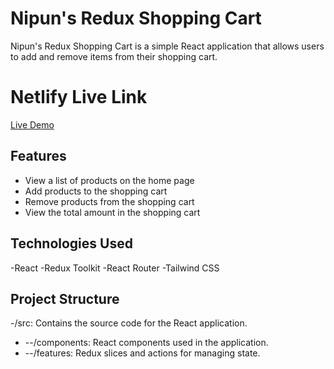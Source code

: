 # Nipun's Redux Shopping Cart

Nipun's Redux Shopping Cart is a simple React application that allows users to add and remove items from their shopping cart.

# Netlify Live Link
[Live Demo](https://astonishing-puffpuff-dc7f3a.netlify.app/)

## Features

- View a list of products on the home page
- Add products to the shopping cart
- Remove products from the shopping cart
- View the total amount in the shopping cart

## Technologies Used
-React
-Redux Toolkit
-React Router
-Tailwind CSS

## Project Structure
-/src: Contains the source code for the React application.
- --/components: React components used in the application.
- --/features: Redux slices and actions for managing state.
